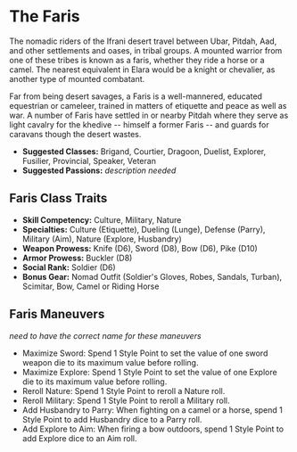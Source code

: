 # The Faris

The nomadic riders of the Ifrani desert travel between Ubar, Pitdah, Aad, and other settlements 
and oases, in tribal groups. A mounted warrior from one of these tribes is known as a faris, 
whether they ride a horse or a camel. The nearest equivalent in Elara would be a knight or
chevalier, as another type of mounted combatant.

Far from being desert savages, a Faris is a well-mannered, educated equestrian or cameleer, 
trained in matters of etiquette and peace as well as war. A number of Faris have settled in 
or nearby Pitdah where they serve as light cavalry for the khedive -- himself a former Faris -- 
and guards for caravans though the desert wastes.

 - **Suggested Classes:** Brigand, Courtier, Dragoon, Duelist, Explorer, Fusilier, Provincial, Speaker, Veteran
 - **Suggested Passions:** *description needed*

## Faris Class Traits

 - **Skill Competency:** Culture, Military, Nature
 - **Specialties:** Culture (Etiquette), Dueling (Lunge), Defense (Parry), Military (Aim), Nature (Explore, Husbandry)
 - **Weapon Prowess:** Knife (D6), Sword (D8), Bow (D6), Pike (D10)
 - **Armor Prowess:** Buckler (D8)
 - **Social Rank:** Soldier (D6)
 - **Bonus Gear:** Nomad Outfit (Soldier's Gloves, Robes, Sandals, Turban), Scimitar, Bow, Camel or Riding Horse

## Faris Maneuvers

*need to have the correct name for these maneuvers*

 - Maximize Sword: Spend 1 Style Point to set the value of one sword weapon die to its maximum value before rolling.
 - Maximize Explore: Spend 1 Style Point to set the value of one Explore die to its maximum value before rolling.
 - Reroll Nature: Spend 1 Style Point to reroll a Nature roll.
 - Reroll Military: Spend 1 Style Point to reroll a Military roll.
 - Add Husbandry to Parry: When fighting on a camel or a horse, spend 1 Style Point to add Husbandry dice to a Parry roll.
 - Add Explore to Aim: When firing a bow outdoors, spend 1 Style Point to add Explore dice to an Aim roll.
